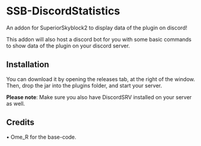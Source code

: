 # SSB-DiscordStatistics
An addon for SuperiorSkyblock2 to display data of the plugin on discord!

This addon will also host a discord bot for you with some basic commands to show data of the plugin on your discord server.

## Installation

You can download it by opening the releases tab, at the right of the window. Then, drop the jar into the plugins folder, and start your server.

**Please note**: Make sure you also have DiscordSRV installed on your server as well.

## Credits

• Ome_R for the base-code.
